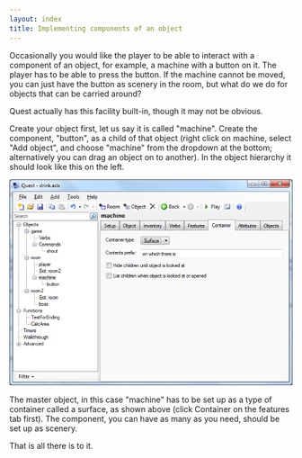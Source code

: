 ```yaml
---
layout: index
title: Implementing components of an object
---
```


Occasionally you would like the player to be able to interact with a component of an object, for example, a machine with a button on it. The player has to be able to press the button. If the machine cannot be moved, you can just have the button as scenery in the room, but what do we do for objects that can be carried around?

Quest actually has this facility built-in, though it may not be obvious.

Create your object first, let us say it is called "machine". Create the component, "button", as a child of that object (right click on machine, select "Add object", and choose "machine" from the dropdown at the bottom; alternatively you can drag an object on to another). In the object hierarchy it should look like this on the left.

![](component.png "component.png")

The master object, in this case "machine" has to be set up as a type of container called a surface, as shown above (click Container on the features tab first). The component, you can have as many as you need, should be set up as scenery.

That is all there is to it.